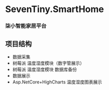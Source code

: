 # SevenTiny.SmartHome
### 柒小智能家居平台
## 项目结构
- 数据采集
 - 树莓派 温度湿度模块（数字管展示）
 - 树莓派 温度湿度模块 数据库备份
- 数据展示
 - Asp.NetCore+HighCharts 温度湿度图表展示